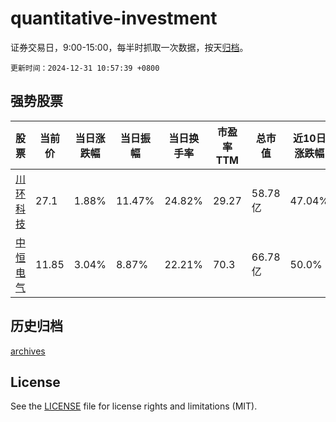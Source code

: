 # quantitative-investment

证券交易日，9:00-15:00，每半时抓取一次数据，按天[归档](archives)。

`更新时间：2024-12-31 10:57:39 +0800`

## 强势股票

|股票|当前价|当日涨跌幅|当日振幅|当日换手率|市盈率TTM|总市值|近10日涨跌幅|
|----|----|----|----|----|----|----|----|
|[川环科技](https://xueqiu.com/S/SZ300547)|27.1|1.88%|11.47%|24.82%|29.27|58.78亿|47.04%|
|[中恒电气](https://xueqiu.com/S/SZ002364)|11.85|3.04%|8.87%|22.21%|70.3|66.78亿|50.0%|

## 历史归档

[archives](archives)

## License

See the [LICENSE](LICENSE) file for license rights and limitations (MIT).